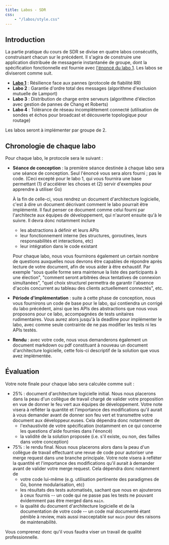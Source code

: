 ```yaml
---
title: Labos - SDR
css:
    - "/labos/style.css"
---
```


## Introduction

La partie pratique du cours de SDR se divise en quatre labos consécutifs, construisant chacun sur le précédent. Il s'agira de construire une application distribuée de messagerie instantanée de groupe, dont la spécification fonctionnelle est fournie avec [l'énoncé du labo 1](/labos/1-request-reply.html). Les labos se diviseront comme suit.

- [**Labo 1**](/labos/1-request-reply.html) : Résilience face aux pannes (protocole de fiabilité RR)
- **Labo 2** : Garantie d'ordre total des messages (algorithme d'exclusion mutuelle de Lamport)
- **Labo 3** : Distribution de charge entre serveurs (algorithme d'élection avec gestion de pannes de Chang et Roberts)
- **Labo 4** : Tolérance de réseau incomplètement connecté (utilisation de sondes et échos pour broadcast et découverte topologique pour routage)

Les labos seront à implémenter par groupe de 2.

## Chronologie de chaque labo

Pour chaque labo, le protocole sera le suivant :

- **Séance de conception** : la première séance destinée à chaque labo sera une séance de conception. Seul l'énoncé vous sera alors fourni ; pas le code. <span class="remark">(Ceci excepté pour le labo 1, qui vous fournira une base permettant (1) d'accélérer les choses et (2) servir d'exemples pour apprendre à utiliser Go)</span>

  À la fin de celle-ci, vous rendrez un document d'architecture logicielle, c'est à dire un document décrivant comment le labo pourrait être implémenté. Il faut penser ce document comme celui fourni par l'architecte aux équipes de développement, qui n'auront ensuite qu'à le suivre. Il devra donc notamment inclure
    - les abstractions à définir et leurs APIs
    - leur fonctionnement interne (les structures, goroutines, leurs responsabilités et interactions, etc)
    - leur intégration dans le code existant
  
  Pour chaque labo, nous vous fournirons également un certain nombre de questions auxquelles nous devrons être capables de répondre après lecture de votre document, afin de vous aider à être exhaustif. <span class="remark">Par exemple "sous quelle forme sera maintenue la liste des participants à une élection", "comment seront arbitrées deux tentatives de connexion simultanées", "quel choix structurel permettra de garantir l'absence d'accès concurrent au tableau des clients actuellement connectés", etc.</span>

- **Période d'implémentation** : suite à cette phase de conception, nous vous fournirons un code de base pour le labo, qui contiendra un corrigé du labo précédent, ainsi que les APIs des abstractions que nous vous proposons pour ce labo, accompagnées de tests unitaires rudimentaires. Vous aurez alors jusqu'à la deadline pour implémenter le labo, avec comme seule contrainte de ne pas modifier les tests ni les APIs testés.

- **Rendu** : avec votre code, nous vous demanderons également un document markdown ou pdf constituant à nouveau un document d'architecture logicielle, cette fois-ci descriptif de la solution que vous avez implémentée.

## Évaluation

Votre note finale pour chaque labo sera calculée comme suit :

- 25% : document d'architecture logicielle initial. Nous nous placerons dans la peau d'un collègue de travail chargé de valider votre proposition en vue de donner le feu vert aux équipes de développement. Votre note visera à refléter la quantité et l'importance des modifications qu'il aurait à vous demander avant de donner son feu vert et transmettre votre document aux développeur.euses. Cela dépendra donc notamment de
  - l'exhaustivité de votre spécification (notamment en ce qui concerne les questions d'aide fournies dans l'énoncé)
  - la validité de la solution proposée (i.e. s'il existe, ou non, des failles dans votre conception)
- 75% : le rendu final. Nous nous placerons alors dans la peau d'un collègue de travail effectuant une revue de code pour autoriser une merge request dans une branche principale. Votre note visera à refléter la quantité et l'importance des modifications qu'il aurait à demander avant de valider votre merge request. Cela dépendra donc notamment de
  - votre code lui-même (e.g. utilisation pertinente des paradigmes de Go, bonne modularisation, etc)
  - les résultats des tests automatisés, sachant que nous en ajouterons à ceux fournis -- un code qui ne passe pas les tests ne pouvant évidemment pas être merged dans `main`.
  - la qualité du document d'architecture logicielle et de la documentation de votre code -- un code mal documenté étant pénible à review, mais aussi inacceptable sur `main` pour des raisons de maintenabilité.

Vous comprenez donc qu'il vous faudra viser un travail de qualité professionnelle.